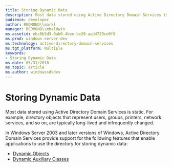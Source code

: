 ```yaml
---
title: Storing Dynamic Data
description: Most data stored using Active Directory Domain Services is static. For example, directory objects that represent users, groups, printers, network services, and so on, are typically long-lived and infrequently changed.
audience: developer
author: REDMOND\\markl
manager: REDMOND\\mbaldwin
ms.assetid: ebc8b5d3-0ab0-4bee-be20-aad4729ce0f8
ms.prod: windows-server-dev
ms.technology: active-directory-domain-services
ms.tgt_platform: multiple
keywords:
- Storing Dynamic Data
ms.date: 05/31/2018
ms.topic: article
ms.author: windowssdkdev
---
```


# Storing Dynamic Data

Most data stored using Active Directory Domain Services is static. For example, directory objects that represent users, groups, printers, network services, and so on, are typically long-lived and infrequently changed.

In Windows Server 2003 and later versions of Windows, Active Directory Domain Services provide support for the following features that enable applications to use the directory for storing dynamic data:

-   [Dynamic Objects](dynamic-objects.md)
-   [Dynamic Auxiliary Classes](dynamic-auxiliary-classes.md)

 

 




